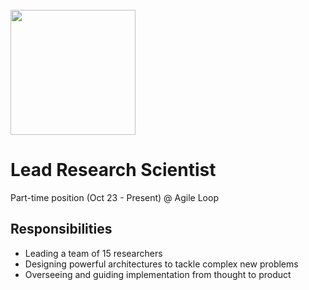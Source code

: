 <br>
<img src="https://agileloop.ai/wp-content/uploads/2023/06/AL-Logo-Long-Black.png" height="200">
<br>

#  Lead Research Scientist
Part-time position (Oct 23 - Present) @ Agile Loop

## Responsibilities

* Leading a team of 15 researchers 
* Designing powerful architectures to tackle complex new problems
* Overseeing and guiding implementation from thought to product

<br>

<!-- **[<i class="fa-solid fa-up-right-from-square"></i> Uncover the Project - Click Here](https://github.com/cav-research-lab/predictive-model-delay-correction?tab=readme-ov-file)** -->
